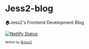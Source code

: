 # Jess2-blog
🏠Jess2's Frontend Development Blog

[![Netlify Status](https://api.netlify.com/api/v1/badges/cacff70d-5b3b-4ff8-93cf-9a6ec1bcd4cc/deploy-status)](https://app.netlify.com/sites/jess2/deploys)

<sub><sup>Written by <a href="https://github.com/jess2">@Jess2</a></sup></sub>
